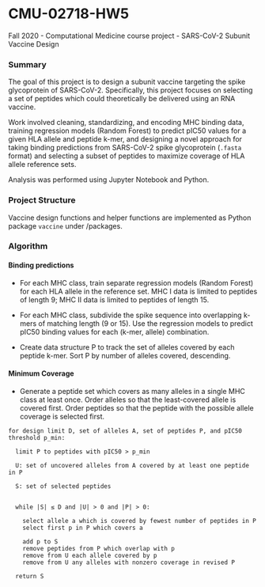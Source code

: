 # CMU-02718-HW5
Fall 2020 - Computational Medicine course project - SARS-CoV-2 Subunit Vaccine Design

### Summary
The goal of this project is to design a subunit vaccine targeting the spike glycoprotein of SARS-CoV-2. Specifically, this project focuses on selecting a set of peptides which could theoretically be delivered using an RNA vaccine.

Work involved cleaning, standardizing, and encoding MHC binding data, training regression models (Random Forest) to predict pIC50 values for a given HLA allele and peptide k-mer, and designing a novel approach for taking binding predictions from SARS-CoV-2 spike glycoprotein (`.fasta` format) and selecting a subset of peptides to maximize coverage of HLA allele reference sets.

Analysis was performed using Jupyter Notebook and Python.



### Project Structure
Vaccine design functions and helper functions are implemented as Python package `vaccine` under /packages.


### Algorithm
#### Binding predictions

- For each MHC class, train separate regression models (Random Forest) for each HLA allele in the reference set. MHC I data is limited to peptides of length 9; MHC II data is limited to peptides of length 15.

- For each MHC class, subdivide the spike sequence into overlapping k-mers of matching length (9 or 15).
Use the regression models to predict pIC50 binding values for each (k-mer, allele) combination.

- Create data structure P to track the set of alleles covered by each peptide k-mer. Sort P by number of alleles covered, descending.


#### Minimum Coverage
- Generate a peptide set which covers as many alleles in a single MHC class at least once. Order alleles so that the least-covered allele is covered first. Order peptides so that the peptide with the possible allele coverage is selected first.

```
for design limit D, set of alleles A, set of peptides P, and pIC50 threshold p_min:

  limit P to peptides with pIC50 > p_min

  U: set of uncovered alleles from A covered by at least one peptide in P
  
  S: set of selected peptides


  while |S| ≤ D and |U| > 0 and |P| > 0:

    select allele a which is covered by fewest number of peptides in P
    select first p in P which covers a
    
    add p to S
    remove peptides from P which overlap with p
    remove from U each allele covered by p
    remove from U any alleles with nonzero coverage in revised P
    
  return S
```

